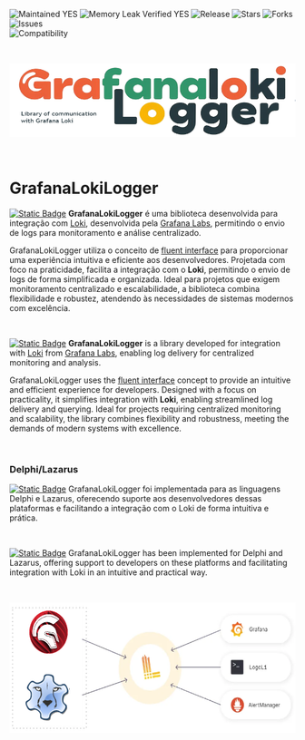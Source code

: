 ![Maintained YES](https://img.shields.io/badge/Maintained%3F-yes-green.svg?style=flat-square&color=important)
![Memory Leak Verified YES](https://img.shields.io/badge/Memory%20Leak%20Verified%3F-yes-green.svg?style=flat-square&color=important)
![Release](https://img.shields.io/github/v/release/antoniojmsjr/GrafanaLokiLogger?label=Latest%20release&style=flat-square&color=important)
![Stars](https://img.shields.io/github/stars/antoniojmsjr/GrafanaLokiLogger.svg?style=flat-square)
![Forks](https://img.shields.io/github/forks/antoniojmsjr/GrafanaLokiLogger.svg?style=flat-square)
![Issues](https://img.shields.io/github/issues/antoniojmsjr/GrafanaLokiLogger.svg?style=flat-square&color=blue)</br>
![Compatibility](https://img.shields.io/badge/Compatibility-Delphi,%20Lazarus-3db36a?style=flat-square)

</br>
<p align="center">
  <a href="https://github.com/antoniojmsjr/GrafanaLokiLogger/blob/main/Image/Logo.png">
    <img alt="GrafanaLokiLogger" height="130" width="600" src="https://github.com/antoniojmsjr/GrafanaLokiLogger/blob/main/Image/Logo.png">
  </a>
</p>
</br>

# GrafanaLokiLogger

[![Static Badge](https://img.shields.io/badge/Portugu%C3%AAs-(ptBR)-07C160)](https://github.com/antoniojmsjr/GrafanaLokiLogger) **GrafanaLokiLogger** é uma biblioteca desenvolvida para integração com [Loki](https://grafana.com/oss/loki/), desenvolvida pela [Grafana Labs](https://grafana.com/), permitindo o envio de logs para monitoramento e análise centralizado.

GrafanaLokiLogger utiliza o conceito de [fluent interface](https://en.wikipedia.org/wiki/Fluent_interface) para proporcionar uma experiência intuitiva e eficiente aos desenvolvedores. Projetada com foco na praticidade, facilita a integração com o **Loki**, permitindo o envio de logs de forma simplificada e organizada. Ideal para projetos que exigem monitoramento centralizado e escalabilidade, a biblioteca combina flexibilidade e robustez, atendendo às necessidades de sistemas modernos com excelência.

</br>

[![Static Badge](https://img.shields.io/badge/English-(enUS)-D14836)](https://github.com/antoniojmsjr/GrafanaLokiLogger) **GrafanaLokiLogger** is a library developed for integration with [Loki](https://grafana.com/oss/loki/) from [Grafana Labs](https://grafana.com/), enabling log delivery for centralized monitoring and analysis.

GrafanaLokiLogger uses the [fluent interface](https://en.wikipedia.org/wiki/Fluent_interface) concept to provide an intuitive and efficient experience for developers. Designed with a focus on practicality, it simplifies integration with **Loki**, enabling streamlined log delivery and querying. Ideal for projects requiring centralized monitoring and scalability, the library combines flexibility and robustness, meeting the demands of modern systems with excellence.

</br>

### Delphi/Lazarus

[![Static Badge](https://img.shields.io/badge/Portugu%C3%AAs-(ptBR)-07C160)](https://github.com/antoniojmsjr/GrafanaLokiLogger) GrafanaLokiLogger foi implementada para as linguagens Delphi e Lazarus, oferecendo suporte aos desenvolvedores dessas plataformas e facilitando a integração com o Loki de forma intuitiva e prática.

</br>

[![Static Badge](https://img.shields.io/badge/English-(enUS)-D14836)](https://github.com/antoniojmsjr/GrafanaLokiLogger) GrafanaLokiLogger has been implemented for Delphi and Lazarus, offering support to developers on these platforms and facilitating integration with Loki in an intuitive and practical way.

</br>
<p align="center">
  <a href="https://github.com/antoniojmsjr/GrafanaLokiLogger/blob/main/Image/Loki.png">
    <img alt="GrafanaLokiLogger" height="230" width="600" src="https://github.com/antoniojmsjr/GrafanaLokiLogger/blob/main/Image/Loki.png">
  </a>
</p>
</br>
